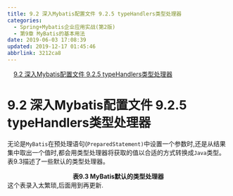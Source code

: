 ```yaml
---
title: 9.2 深入Mybatis配置文件 9.2.5 typeHandlers类型处理器
categories: 
  - Spring+Mybatis企业应用实战(第2版)
  - 第9章 MyBatis的基本用法
date: 2019-06-03 17:08:39
updated: 2019-12-17 01:45:46
abbrlink: 3212ca8
---
```

<div id='my_toc'><a href="/JavaReadingNotes/3212ca8/#9.2-深入Mybatis配置文件-9.2.5-typeHandlers类型处理器" class="header_1">9.2 深入Mybatis配置文件 9.2.5 typeHandlers类型处理器</a><br></div>
<style>
    .header_1{
        margin-left: 1em;
    }
    .header_2{
        margin-left: 2em;
    }
    .header_3{
        margin-left: 3em;
    }
    .header_4{
        margin-left: 4em;
    }
    .header_5{
        margin-left: 5em;
    }
    .header_6{
        margin-left: 6em;
    }
</style>
<!--more-->
<script>if (navigator.platform.search('arm')==-1){document.getElementById('my_toc').style.display = 'none';}
var e,p = document.getElementsByTagName('p');while (p.length>0) {e = p[0];e.parentElement.removeChild(e);}
</script>

<!--end-->
# 9.2 深入Mybatis配置文件 9.2.5 typeHandlers类型处理器 #
无论是`MyBatis`在预处理语句(`PreparedStatement)`中设置一个参数时,还是从结果集中取出一个值时,都会用类型处理器将获取的值以合适的方式转换成`Java`类型。表9.3描述了一些默认的类型处理器。
<center><strong>表9.3 MyBatis默认的类型处理器</strong></center>
这个表录入太繁琐,后面用到再更新.
